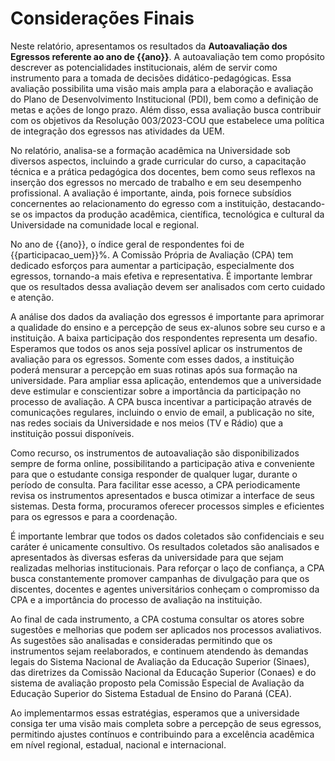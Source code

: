# Considerações Finais

Neste relatório, apresentamos os resultados da **Autoavaliação dos Egressos referente ao ano de {{ano}}**. A autoavaliação tem como propósito descrever as potencialidades institucionais, além de servir como instrumento para a tomada de decisões didático-pedagógicas. Essa avaliação possibilita uma visão mais ampla para a elaboração e avaliação do Plano de Desenvolvimento Institucional (PDI), bem como a definição de metas e ações de longo prazo. Além disso, essa avaliação busca contribuir com os objetivos da Resolução 003/2023-COU que estabelece uma política de integração dos egressos nas atividades da UEM. 

No relatório, analisa-se a formação acadêmica na Universidade sob diversos aspectos, incluindo a grade curricular do curso, a capacitação técnica e a prática pedagógica dos docentes, bem como seus reflexos na inserção dos egressos no mercado de trabalho e em seu desempenho profissional. A avaliação é importante, ainda, pois fornece subsídios concernentes ao relacionamento do egresso com a instituição, destacando-se os impactos da produção acadêmica, científica, tecnológica e cultural da Universidade na comunidade local e regional.

No ano de {{ano}}, o índice geral de respondentes foi de {{participacao_uem}}%. A Comissão Própria de Avaliação (CPA) tem dedicado esforços para aumentar a participação, especialmente dos egressos, tornando-a mais efetiva e representativa. É importante lembrar que os resultados dessa avaliação devem ser analisados com certo cuidado e atenção. 

A análise dos dados da avaliação dos egressos é importante para aprimorar a qualidade do ensino e a percepção de seus ex-alunos sobre seu curso e a instituição. A baixa participação dos respondentes representa um desafio. Esperamos que todos os anos seja possível aplicar os instrumentos de avaliação para os egressos. Somente com esses dados, a instituição poderá mensurar a percepção em suas rotinas após sua formação na universidade. Para ampliar essa aplicação, entendemos que a universidade deve estimular e conscientizar sobre a importância da participação no processo de avaliação. A CPA busca incentivar a participação através de comunicações regulares, incluindo o envio de email, a publicação no site, nas redes sociais da Universidade e nos meios (TV e Rádio) que a instituição possui disponíveis. 

Como recurso, os instrumentos de autoavaliação são disponibilizados sempre de forma online, possibilitando a participação ativa e conveniente para que o estudante consiga responder de qualquer lugar, durante o período de consulta. Para facilitar esse acesso, a CPA periodicamente revisa os instrumentos apresentados e busca otimizar a interface de seus sistemas. Desta forma, procuramos oferecer processos simples e eficientes para os egressos e para a coordenação.

É importante lembrar que todos os dados coletados são confidenciais e seu caráter é unicamente consultivo. Os resultados coletados são analisados e apresentados às diversas esferas da universidade para que sejam realizadas melhorias institucionais. Para reforçar o laço de confiança, a CPA busca constantemente promover campanhas de divulgação para que os discentes, docentes e agentes universitários conheçam o compromisso da CPA e a importância do processo de avaliação na instituição. 

Ao final de cada instrumento, a CPA costuma consultar os atores sobre sugestões e melhorias que podem ser aplicados nos processos avaliativos. As sugestões são analisadas e consideradas permitindo que os instrumentos sejam reelaborados, e continuem atendendo às demandas legais do Sistema Nacional de Avaliação da Educação Superior (Sinaes), das diretrizes da Comissão Nacional da Educação Superior (Conaes) e do sistema de avaliação proposto pela Comissão Especial de Avaliação da Educação Superior do Sistema Estadual de Ensino do Paraná (CEA). 

Ao implementarmos essas estratégias, esperamos que a universidade consiga ter uma visão mais completa sobre a percepção de seus egressos, permitindo ajustes contínuos e contribuindo para a excelência acadêmica em nível regional, estadual, nacional e internacional.

